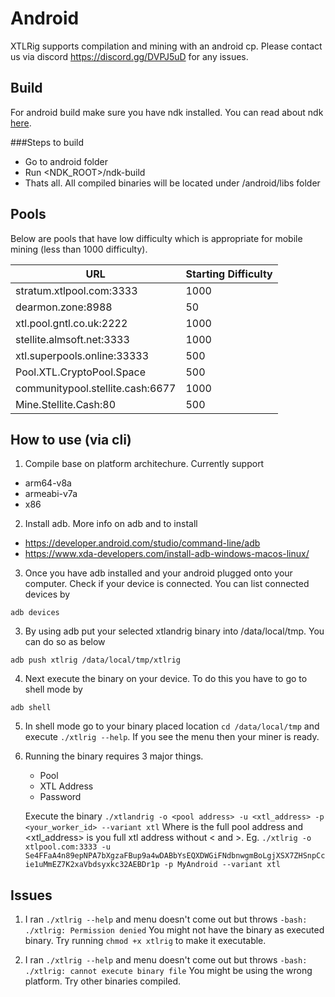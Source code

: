 # Android
XTLRig supports compilation and mining with an android cp.  Please contact us via discord https://discord.gg/DVPJ5uD for any issues. 

## Build
For android build make sure you have ndk installed. You can read about ndk [here](https://developer.android.com/ndk/).

###Steps to build

* Go to android folder
* Run <NDK_ROOT>/ndk-build 
* Thats all. All compiled binaries will be located under /android/libs folder


## Pools
Below are pools that have low difficulty which is appropriate for mobile mining (less than 1000 difficulty).

| URL | Starting Difficulty |
|----------------------------------|---------------------|
| stratum.xtlpool.com:3333 | 1000 |
| dearmon.zone:8988 | 50 |
| xtl.pool.gntl.co.uk:2222 | 1000 |
| stellite.almsoft.net:3333 | 1000 |
| xtl.superpools.online:33333 | 500 |
| Pool.XTL.CryptoPool.Space | 500 |
| communitypool.stellite.cash:6677 | 1000 |
| Mine.Stellite.Cash:80 | 500 |


## How to use (via cli)

1. Compile base on platform architechure. Currently support
 * arm64-v8a
 * armeabi-v7a
 * x86
 
 2. Install adb. More info on adb and to install
 * https://developer.android.com/studio/command-line/adb
 * https://www.xda-developers.com/install-adb-windows-macos-linux/
 
 3. Once you have adb installed and your android plugged onto your computer. Check if your device is connected. You can list connected devices by 
 ```
 adb devices
 ```
 
 3. By using adb put your selected xtlandrig binary into /data/local/tmp. You can do so as below
```
adb push xtlrig /data/local/tmp/xtlrig
```

 4. Next execute the binary on your device. To do this you have to go to shell mode by 
 ```
 adb shell
 ```
 
 5. In shell mode go to your binary placed location ```cd /data/local/tmp``` and execute ```./xtlrig --help```. If you see the menu then your miner is ready.
 
 6. Running the binary requires 3 major things. 
    * Pool
    * XTL Address
    * Password
    
    Execute the binary ```./xtlandrig -o <pool address> -u <xtl_address> -p <your_worker_id> --variant xtl```
    Where <pool address> is the full pool address and <xtl_address> is you full xtl address without < and >.
    Eg. 
```./xtlrig -o xtlpool.com:3333 -u Se4FFaA4n89epNPA7bXgzaFBup9a4wDABbYsEQXDWGiFNdbnwgmBoLgjXSX7ZHSnpCcie1uMmEZ7K2xaVbdsyxkc32AEBDr1p -p MyAndroid --variant xtl```
 
 ## Issues
 1. I ran ```./xtlrig --help``` and menu doesn't come out but throws ```-bash: ./xtlrig: Permission denied```
 You might not have the binary as executed binary. Try running ```chmod +x xtlrig``` to make it executable.
 
 2. I ran ```./xtlrig --help``` and menu doesn't come out but throws ```-bash: ./xtlrig: cannot execute binary file```
You might be using the wrong platform. Try other binaries compiled. 
